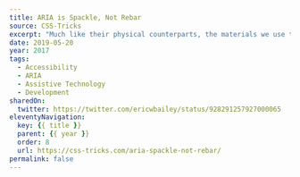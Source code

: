 ```yaml
---
title: ARIA is Spackle, Not Rebar
source: CSS-Tricks
excerpt: "Much like their physical counterparts, the materials we use to build websites have purpose. To use them without understanding their strengths and limitations is irresponsible"
date: 2019-05-20
year: 2017
tags:
  - Accessibility
  - ARIA
  - Assistive Technology
  - Development
sharedOn:
  twitter: https://twitter.com/ericwbailey/status/928291257927000065
eleventyNavigation:
  key: {{ title }}
  parent: {{ year }}
  order: 8
  url: https://css-tricks.com/aria-spackle-not-rebar/
permalink: false
---
```

